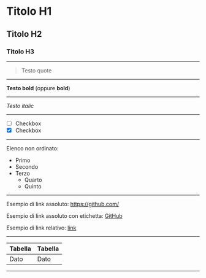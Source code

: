 # Titolo H1
## Titolo H2
### Titolo H3

---

> Testo quote

---

**Testo bold** (oppure __bold__)

---

_Testo italic_

---

- [ ] Checkbox
- [x] Checkbox

---

Elenco non ordinato:
- Primo
- Secondo
- Terzo
    - Quarto
    - Quinto

---

Esempio di link assoluto: https://github.com/

Esempio di link assoluto con etichetta: [GitHub](https://github.com/)

Esempio di link relativo: [link](/ex/ex_01/HelloWorld.java)

---

| Tabella | Tabella |
|----------|----------|
| Dato | Dato |

---